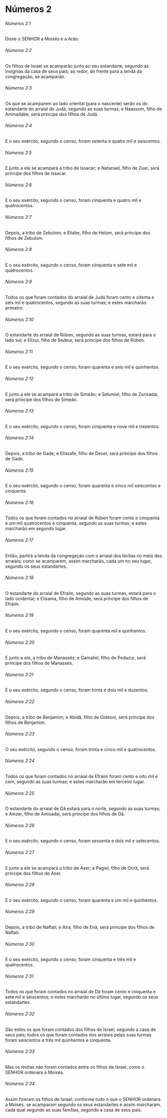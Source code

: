 # Números 2

###### Números 2:1

Disse o SENHOR a Moisés e a Arão:

###### Números 2:2

Os filhos de Israel se acamparão junto ao seu estandarte, segundo as insígnias da casa de seus pais; ao redor, de frente para a tenda da congregação, se acamparão.

###### Números 2:3

Os que se acamparem ao lado oriental (para o nascente) serão os do estandarte do arraial de Judá, segundo as suas turmas; e Naassom, filho de Aminadabe, será príncipe dos filhos de Judá.

###### Números 2:4

E o seu exército, segundo o censo, foram setenta e quatro mil e seiscentos.

###### Números 2:5

E junto a ele se acampará a tribo de Issacar; e Natanael, filho de Zuar, será príncipe dos filhos de Issacar.

###### Números 2:6

E o seu exército, segundo o censo, foram cinquenta e quatro mil e quatrocentos.

###### Números 2:7

Depois, a tribo de Zebulom; e Eliabe, filho de Helom, será príncipe dos filhos de Zebulom.

###### Números 2:8

E o seu exército, segundo o censo, foram cinquenta e sete mil e quatrocentos.

###### Números 2:9

Todos os que foram contados do arraial de Judá foram cento e oitenta e seis mil e quatrocentos, segundo as suas turmas; e estes marcharão primeiro.

###### Números 2:10

O estandarte do arraial de Rúben, segundo as suas turmas, estará para o lado sul; e Elizur, filho de Sedeur, será príncipe dos filhos de Rúben.

###### Números 2:11

E o seu exército, segundo o censo, foram quarenta e seis mil e quinhentos.

###### Números 2:12

E junto a ele se acampará a tribo de Simeão; e Selumiel, filho de Zurisadai, será príncipe dos filhos de Simeão.

###### Números 2:13

E o seu exército, segundo o censo, foram cinquenta e nove mil e trezentos.

###### Números 2:14

Depois, a tribo de Gade; e Eliasafe, filho de Deuel, será príncipe dos filhos de Gade.

###### Números 2:15

E o seu exército, segundo o censo, foram quarenta e cinco mil seiscentos e cinquenta.

###### Números 2:16

Todos os que foram contados no arraial de Rúben foram cento e cinquenta e um mil quatrocentos e cinquenta, segundo as suas turmas; e estes marcharão em segundo lugar.

###### Números 2:17

Então, partirá a tenda da congregação com o arraial dos levitas no meio dos arraiais; como se acamparem, assim marcharão, cada um no seu lugar, segundo os seus estandartes.

###### Números 2:18

O estandarte do arraial de Efraim, segundo as suas turmas, estará para o lado ocidental; e Elisama, filho de Amiúde, será príncipe dos filhos de Efraim.

###### Números 2:19

E o seu exército, segundo o censo, foram quarenta mil e quinhentos.

###### Números 2:20

E junto a ele, a tribo de Manassés; e Gamaliel, filho de Pedazur, será príncipe dos filhos de Manassés.

###### Números 2:21

E o seu exército, segundo o censo, foram trinta e dois mil e duzentos.

###### Números 2:22

Depois, a tribo de Benjamim; e Abidã, filho de Gideoni, será príncipe dos filhos de Benjamim.

###### Números 2:23

O seu exército, segundo o censo, foram trinta e cinco mil e quatrocentos.

###### Números 2:24

Todos os que foram contados no arraial de Efraim foram cento e oito mil e cem, segundo as suas turmas; e estes marcharão em terceiro lugar.

###### Números 2:25

O estandarte do arraial de Dã estará para o norte, segundo as suas turmas; e Aiezer, filho de Amisadai, será príncipe dos filhos de Dã.

###### Números 2:26

E o seu exército, segundo o censo, foram sessenta e dois mil e setecentos.

###### Números 2:27

E junto a ele se acampará a tribo de Aser; e Pagiel, filho de Ocrã, será príncipe dos filhos de Aser.

###### Números 2:28

E o seu exército, segundo o censo, foram quarenta e um mil e quinhentos.

###### Números 2:29

Depois, a tribo de Naftali; e Aira, filho de Enã, será príncipe dos filhos de Naftali.

###### Números 2:30

E o seu exército, segundo o censo, foram cinquenta e três mil e quatrocentos.

###### Números 2:31

Todos os que foram contados no arraial de Dã foram cento e cinquenta e sete mil e seiscentos; e estes marcharão no último lugar, segundo os seus estandartes.

###### Números 2:32

São estes os que foram contados dos filhos de Israel, segundo a casa de seus pais; todos os que foram contados dos arraiais pelas suas turmas foram seiscentos e três mil quinhentos e cinquenta.

###### Números 2:33

Mas os levitas não foram contados entre os filhos de Israel, como o SENHOR ordenara a Moisés.

###### Números 2:34

Assim fizeram os filhos de Israel; conforme tudo o que o SENHOR ordenara a Moisés, se acamparam segundo os seus estandartes e assim marcharam, cada qual segundo as suas famílias, segundo a casa de seus pais.

